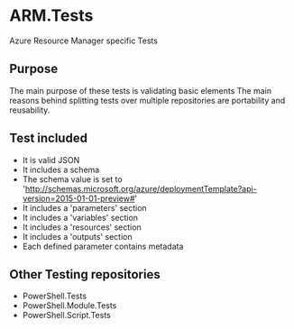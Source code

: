 # ARM.Tests
Azure Resource Manager specific Tests

## Purpose
The main purpose of these tests is validating basic elements
The main reasons behind splitting tests over multiple repositories are portability and reusability.

## Test included
* It is valid JSON
* It includes a schema
* The schema value is set to 'http://schemas.microsoft.org/azure/deploymentTemplate?api-version=2015-01-01-preview#'
* It includes a 'parameters' section
* It includes a 'variables' section
* It includes a 'resources' section
* It includes a 'outputs' section
* Each defined parameter contains metadata

## Other Testing repositories
* PowerShell.Tests
* PowerShell.Module.Tests
* PowerShell.Script.Tests
